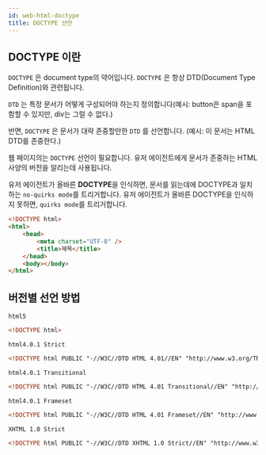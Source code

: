 ```yaml
---
id: web-html-doctype
title: DOCTYPE 선언
---
```


## DOCTYPE 이란

`DOCTYPE` 은 document type의 약어입니다. `DOCTYPE` 은 항상 DTD(Document Type Definition)와 관련됩니다.

`DTD` 는 특정 문서가 어떻게 구성되어야 하는지 정의합니다(예시: button은 span을 포함할 수 있지만, div는 그럴 수 없다.)

반면, `DOCTYPE` 은 문서가 대략 존중할만한 `DTD` 를 선언합니다. (예시: 이 문서는 HTML DTD를 존중한다.)

웹 페이지의는 `DOCTYPE` 선언이 필요합니다. 유저 에이전트에게 문서가 존중하는 HTML 사양의 버전을 알리는데 사용됩니다.

유저 에이전트가 올바른 **DOCTYPE**을 인식하면, 문서를 읽는데에 DOCTYPE과 일치하는 `no-quirks mode`를 트리거합니다. 유저 에이전트가 올바른 DOCTYPE을 인식하지 못하면, `quirks mode`를 트리거합니다.

```html
<!DOCTYPE html>
<html>
	<head>
		<meta charset="UTF-8" />
		<title>제목</title>
	</head>
	<body></body>
</html>
```

## 버전별 선언 방법

`html5`

```html
<!DOCTYPE html>
```

`html4.0.1 Strict`

```html
<!DOCTYPE html PUBLIC "-//W3C//DTD HTML 4.01//EN" "http://www.w3.org/TR/html4/strict.dtd">
```

`html4.0.1 Transitional`

```html
<!DOCTYPE html PUBLIC "-//W3C//DTD HTML 4.01 Transitional//EN" "http://www.w3.org/TR/html4/loose.dtd">
```

`html4.0.1 Frameset`

```html
<!DOCTYPE html PUBLIC "-//W3C//DTD HTML 4.01 Frameset//EN" "http://www.w3.org/TR/html4/frameset.dtd">
```

`XHTML 1.0 Strict`

```html
<!DOCTYPE html PUBLIC "-//W3C//DTD XHTML 1.0 Strict//EN" "http://www.w3.org/TR/xhtml1/DTD/xhtml1-strict.dtd">
```
